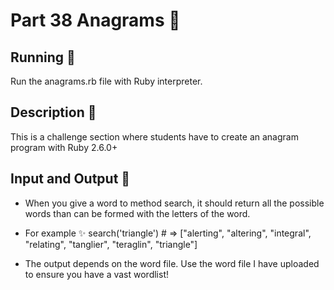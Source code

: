 # Part 38 Anagrams 📔

## Running 🚀
Run the anagrams.rb file with Ruby interpreter.

## Description 🍭
This is a challenge section where students have to create an anagram program with Ruby 2.6.0+

## Input and Output 🐣
+ When you give a word to method search, it should return all the possible words than can be formed with the letters of the word.

+ For example ✨
search('triangle')  # => ["alerting", "altering", "integral", "relating", "tanglier", "teraglin", "triangle"]

+ The output depends on the word file. Use the word file I have uploaded to ensure you have a vast wordlist!
